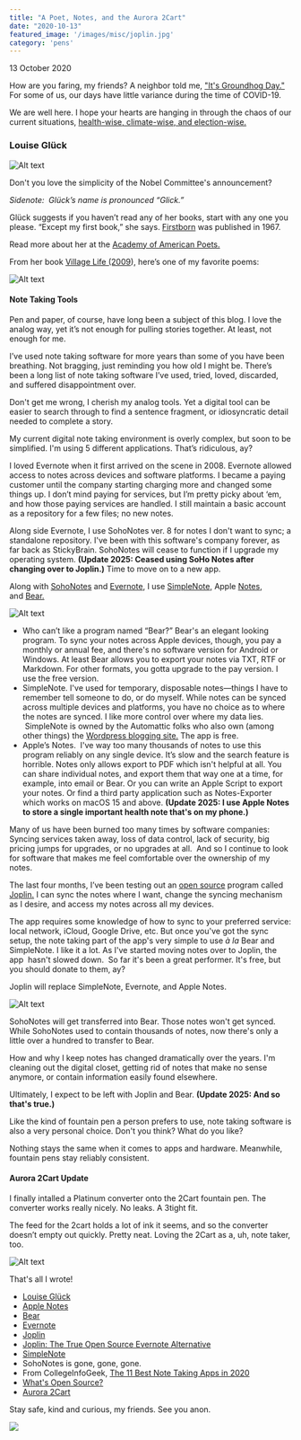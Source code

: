 ```yaml
---
title: "A Poet, Notes, and the Aurora 2Cart"
date: "2020-10-13"
featured_image: '/images/misc/joplin.jpg'
category: 'pens'
---
```


13 October 2020

How are you faring, my friends? A neighbor told me, ["It's Groundhog Day."](https://youtu.be/GncQtURdcE4) For some of us, our days have little variance during the time of COVID-19. 


We are well here. I hope your hearts are hanging in through the chaos of our current situations, [health-wise, climate-wise, and election-wise.](https://www.youtube.com/watch?v=SDBLwB7fYnc) 

### Louise Glück

![Alt text]( /images/misc/nobel.jpg "Nobel announcement about Gluck's prize for literature")

Don't you love the simplicity of the Nobel Committee's announcement?

_Sidenote:  Glück’s name is pronounced “Glick.”_ 

Glück suggests if you haven’t read any of her books, start with any one you please. “Except my first book,” she says. [Firstborn](https://www.goodreads.com/book/show/76550.Firstborn) was published in 1967.

Read more about her at the [Academy of American Poets.](https://poets.org/poet/louise-gluck)

From her book [Village Life (2009](https://www.goodreads.com/book/show/6100917-a-village-life)), here’s one of my favorite poems:

![Alt text]( /images/misc/crossroads.jpg "poem crossroads")

#### Note Taking Tools

Pen and paper, of course, have long been a subject of this blog. I love the analog way, yet it’s not enough for pulling stories together. At least, not enough for me.

I’ve used note taking software for more years than some of you have been breathing. Not bragging, just reminding you how old I might be. There’s been a long list of note taking software I’ve used, tried, loved, discarded, and suffered disappointment over. 

Don't get me wrong, I cherish my analog tools. Yet a digital tool can be easier to search through to find a sentence fragment, or idiosyncratic detail needed to complete a story.

My current digital note taking environment is overly complex, but soon to be simplified. I'm using 5 different applications. That’s ridiculous, ay?

I loved Evernote when it first arrived on the scene in 2008. Evernote allowed access to notes across devices and software platforms. I became a paying customer until the company starting charging more and changed some things up. I don’t mind paying for services, but I’m pretty picky about ‘em, and how those paying services are handled. I still maintain a basic account as a repository for a few files; no new notes.

Along side Evernote, I use SohoNotes ver. 8 for notes I don't want to sync; a standalone repository. I've been with this software's company forever, as far back as StickyBrain. SohoNotes will cease to function if I upgrade my operating system. **(Update 2025: Ceased using SoHo Notes after changing over to Joplin.)** Time to move on to a new app.

Along with [SohoNotes](https://chronosnet.com) and [Evernote](https://evernote.com), I use [SimpleNote,](https://simplenote.com) Apple [Notes](https://support.apple.com/en-us/HT205773), and [Bear.](https://bear.app)

![Alt text]( /images/misc/apps.jpg)

- Who can’t like a program named “Bear?” Bear's an elegant looking program. To sync your notes across Apple devices, though, you pay a monthly or annual fee, and there's no software version for Android or Windows. At least Bear allows you to export your notes via TXT, RTF or Markdown. For other formats, you gotta upgrade to the pay version. I use the free version.
- SimpleNote. I've used for temporary, disposable notes—things I have to remember tell someone to do, or do myself. While notes can be synced across multiple devices and platforms, you have no choice as to where the notes are synced. I like more control over where my data lies.  SimpleNote is owned by the Automattic folks who also own (among other things) the [Wordpress blogging site.](http://wordpress.com) The app is free. 
- Apple’s Notes.  I've way too many thousands of notes to use this program reliably on any single device. It’s slow and the search feature is horrible. Notes only allows export to PDF which isn't helpful at all. You can share individual notes, and export them that way one at a time, for example, into email or Bear. Or you can write an Apple Script to export your notes. Or find a third party application such as Notes-Exporter which works on macOS 15 and above. **(Update 2025: I use Apple Notes to store a single important health note that's on my phone.)**

Many of us have been burned too many times by software companies: Syncing services taken away, loss of data control, lack of security, big pricing jumps for upgrades, or no upgrades at all.  And so I continue to look for software that makes me feel comfortable over the ownership of my notes. 

The last four months, I’ve been testing out an [open source](https://opensource.com/resources/what-open-source) program called [Joplin.](https://joplinapp.org) I can sync the notes where I want, change the syncing mechanism as I desire, and access my notes across all my devices.

The app requires some knowledge of how to sync to your preferred service: local network, iCloud, Google Drive, etc. But once you've got the sync setup, the note taking part of the app's very simple to use _à la_ Bear and SimpleNote. I like it a lot. As I've started moving notes over to Joplin, the app  hasn't slowed down.  So far it's been a great performer. It's free, but you should donate to them, ay?

Joplin will replace SimpleNote, Evernote, and Apple Notes.

![Alt text]( /images/misc/joplin-2.jpg "Joplin screen")

SohoNotes will get transferred into Bear. Those notes won't get synced. While SohoNotes used to contain thousands of notes, now there's only a little over a hundred to transfer to Bear.

How and why I keep notes has changed dramatically over the years. I'm cleaning out the digital closet, getting rid of notes that make no sense anymore, or contain information easily found elsewhere. 

Ultimately, I expect to be left with Joplin and Bear. **(Update 2025: And so that's true.)**

Like the kind of fountain pen a person prefers to use, note taking software is also a very personal choice. Don't you think? What do you like?

Nothing stays the same when it comes to apps and hardware. Meanwhile, fountain pens stay reliably consistent. 

#### Aurora 2Cart Update

I finally intalled a Platinum converter onto the 2Cart fountain pen. The converter works really nicely. No leaks. A 3tight fit.

The feed for the 2cart holds a lot of ink it seems, and so the converter doesn’t empty out quickly. Pretty neat. Loving the 2Cart as a, uh, note taker, too.

![Alt text]( /images/pens/2cart.jpg "Aurora with Platinum pen converter")

That's all I wrote!

- [Louise Glück](https://www.poetryfoundation.org/poets/louise-gluck)
- [Apple Notes](https://www.imore.com/notes)
- [Bear](https://bear.app)
- [Evernote](https://evernote.com)
- [Joplin](https://joplinapp.org)
- [Joplin: The True Open Source Evernote Alternative](https://itsfoss.com/joplin/)
- [SimpleNote](https://simplenote.com)
- SohoNotes is gone, gone, gone.
- From CollegeInfoGeek, [The 11 Best Note Taking Apps in 2020](https://collegeinfogeek.com/best-note-taking-apps/)
- [What's Open Source?](https://opensource.com/resources/what-open-source)
- [Aurora 2Cart]( /pens/tale-of-a-vandal-pen-collector-rambling-through-rabbit-holes )

Stay safe, kind and curious, my friends. See you anon.

![]( /images/souls/me.jpg)
